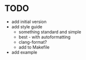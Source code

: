 # TODO

- add initial version
- add style guide
  - something standard and simple
  - best - with autoformatting
  - clang-format?
  - add to Makefile
- add example
